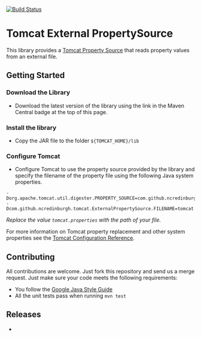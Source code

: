 [![Build Status](https://travis-ci.org/ncredinburgh/tomcat-external-propertysource.svg?branch=master)](https://travis-ci.org/ncredinburgh/tomcat-external-propertysource)

Tomcat External PropertySource
==============================

This library provides a [Tomcat Property Source](https://tomcat.apache.org/tomcat-7.0-doc/api/org/apache/tomcat/util/IntrospectionUtils.PropertySource.html) that reads property values from an external file. 


Getting Started
---------------
### Download the Library
* Download the latest version of the library using the link in the Maven Central badge at the top of this page.

### Install the library
* Copy the JAR file to the folder `${TOMCAT_HOME}/lib`

### Configure Tomcat
* Configure Tomcat to use the property source provided by the library and specify the filename of the property file using the following Java system properties.

```
-Dorg.apache.tomcat.util.digester.PROPERTY_SOURCE=com.github.ncredinburgh.tomcat.ExternalPropertySource"
-Dcom.github.ncredinburgh.tomcat.ExternalPropertySource.FILENAME=tomcat.properties
```

*Replace the value `tomcat.properties` with the path of your file.* 

For more information on Tomcat property replacement and other system properties see the [Tomcat Configuration Reference](http://tomcat.apache.org/tomcat-7.0-doc/config/systemprops.html).

Contributing
------------

All contributions are welcome. Just fork this repository and send us a merge request.  Just make sure your code meets the following requirements:

* You follow the [Google Java Style Guide](https://google.github.io/styleguide/javaguide.html)
* All the unit tests pass when running `mvn test`

Releases
--------

-

